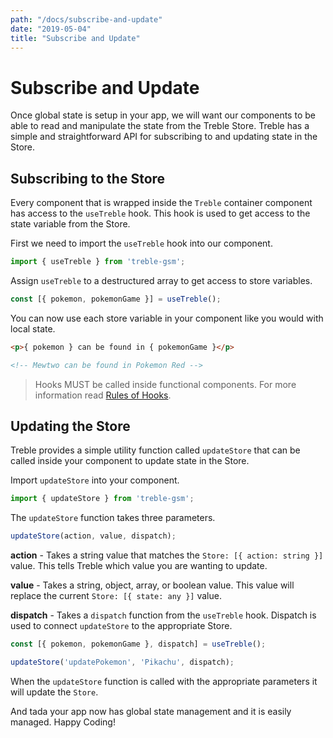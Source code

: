 ```yaml
---
path: "/docs/subscribe-and-update"
date: "2019-05-04"
title: "Subscribe and Update"
---
```

# Subscribe and Update
Once global state is setup in your app, we will want our components to be able to read and manipulate the state from the Treble Store. Treble has a simple and straightforward API for subscribing to and updating state in the Store.

## Subscribing to the Store
Every component that is wrapped inside the `Treble` container component has access to the `useTreble` hook. This hook is used to get access to the state variable from the Store. 

First we need to import the `useTreble` hook into our component.

```javascript
import { useTreble } from 'treble-gsm';
```

Assign `useTreble` to a destructured array to get access to store variables.

```javascript
const [{ pokemon, pokemonGame }] = useTreble();
```

You can now use each store variable in your component like you would with local state.

```html
<p>{ pokemon } can be found in { pokemonGame }</p>

<!-- Mewtwo can be found in Pokemon Red -->
```

> Hooks MUST be called inside functional components. For more information read [Rules of Hooks](https://reactjs.org/docs/hooks-rules.html).

## Updating the Store
Treble provides a simple utility function called `updateStore` that can be called inside your component to update state in the Store.

Import `updateStore` into your component.

```javascript
import { updateStore } from 'treble-gsm';
```

The `updateStore` function takes three parameters.

```javascript
updateStore(action, value, dispatch);
```

**action** - Takes a string value that matches the `Store: [{ action: string }]` value. This tells Treble which value you are wanting to update.

**value** - Takes a string, object, array, or boolean value.  This value will replace the current `Store: [{ state: any }]` value.

**dispatch** - Takes a `dispatch` function from the `useTreble` hook. Dispatch is used to connect `updateStore` to the appropriate Store. 

```javascript
const [{ pokemon, pokemonGame }, dispatch] = useTreble();

updateStore('updatePokemon', 'Pikachu', dispatch);
```

When the `updateStore` function is called with the appropriate parameters it will update the `Store`.

And tada your app now has global state management and it is easily managed. Happy Coding!




